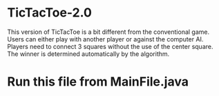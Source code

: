 # TicTacToe-2.0
This version of TicTacToe is a bit different from the conventional game. Users can either play with another player or against the computer AI. Players need to connect 3 squares without the use of the center square. The winner is determined automatically by the algorithm.

# Run this file from MainFile.java
